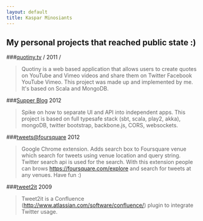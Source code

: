 ```yaml
---
layout: default
title: Kaspar Minosiants
---
```

## My personal projects that reached public state :)     

###[quotiny.tv](http://quotiny.tv "Quotiny")  / 2011 /
>Quotiny is a web based application that allows users to create 
>quotes on YouTube and Vimeo videos and share them on Twitter Facebook YouTube Vimeo. 
>This project was made up and implemented by me. It's based on Scala and MongoDB.

###[Supper Blog](https://github.com/minosiants/supper-blog "Supper Blog") 2012

>Spike on how to separate UI and API into independent apps. This project is based on full typesafe stack 
>(sbt, scala, play2, akka), mongoDB, twitter bootstrap, backbone.js, CORS, websockets.

###[tweets@foursquare](https://chrome.google.com/webstore/detail/tweetsfoursquare/pjobhcjnjkleofapjfbaiaammlnafhpj "tweets@foursquare") 2012

>Google Chrome extension. Adds search box to Foursquare venue which search for tweets using venue location and 
>query string. Twitter search api is used for the search. With this extension people can 
>brows https://foursquare.com/explore and search for tweets at any venues. Have fun :)

###[tweet2it](https://code.google.com/p/tweet2it/ "tweet2it")  2009

>Tweet2it is a Confluence (http://www.atlassian.com/software/confluence/) plugin to integrate Twitter usage.


